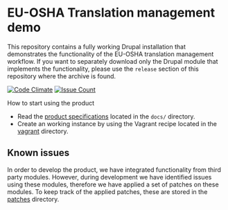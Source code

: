 # EU-OSHA Translation management demo

This repository contains a fully working Drupal installation that demonstrates the functionality of the EU-OSHA translation management workflow. If you want to separately download only the Drupal module that implements the functionality, please use the `release` section of this repository where the archive is found.

[![Code Climate](https://codeclimate.com/github/EU-OSHA/drupal.tmgmt/badges/gpa.svg)](https://codeclimate.com/github/EU-OSHA/drupal.tmgmt)
[![Issue Count](https://codeclimate.com/github/EU-OSHA/drupal.tmgmt/badges/issue_count.svg)](https://codeclimate.com/github/EU-OSHA/drupal.tmgmt)

How to start using the product

* Read the [product specifications](docs/functional-specifications.pdf) located in the `docs/` directory.
* Create an working instance by using the Vagrant recipe located in the [vagrant](vagrant) directory.

## Known issues

In order to develop the product, we have integrated functionality from third party modules. However, during development we have identified issues using these modules, therefore we have applied a set of patches on these modules. To keep track of the applied patches, these are stored in the [patches](patches) directory.
